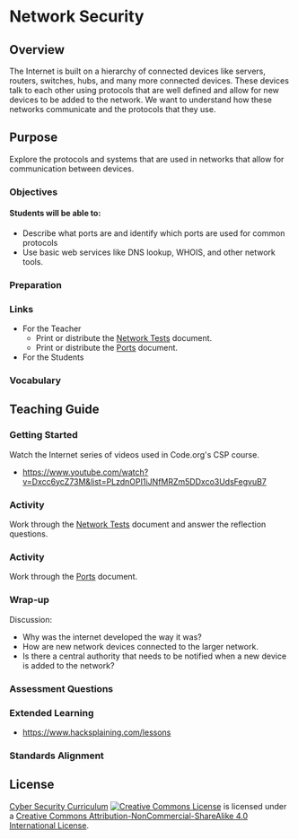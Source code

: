 # Network Security

## Overview
The Internet is built on a hierarchy of connected devices like servers, routers, switches, hubs, and many more connected devices. These devices talk to each other using protocols that are well defined and allow for new devices to be added to the network. We want to understand how these networks communicate and the protocols that they use.

## Purpose
Explore the protocols and systems that are used in networks that allow for communication between devices.

### Objectives
#### Students will be able to:
- Describe what ports are and identify which ports are used for common protocols
- Use basic web services like DNS lookup, WHOIS, and other network tools.
### Preparation

### Links
- For the Teacher
  - Print or distribute the [Network Tests](docs/Network_Tests.docx) document.
  - Print or distribute the [Ports](docs/Ports.docx) document.
- For the Students

### Vocabulary

## Teaching Guide
### Getting Started
Watch the Internet series of videos used in Code.org's CSP course.
- https://www.youtube.com/watch?v=Dxcc6ycZ73M&list=PLzdnOPI1iJNfMRZm5DDxco3UdsFegvuB7

### Activity
Work through the [Network Tests](docs/Network_Tests.docx) document and answer the reflection questions.

### Activity
Work through the [Ports](docs/Ports.docx) document.

### Wrap-up
Discussion:
- Why was the internet developed the way it was?
- How are new network devices connected to the larger network.
- Is there a central authority that needs to be notified when a new device is added to the network?


### Assessment Questions

### Extended Learning
- https://www.hacksplaining.com/lessons

### Standards Alignment

## License
[Cyber Security Curriculum](https://github.com/DerekBabb/CyberSecurity) <a rel="license" href="http://creativecommons.org/licenses/by-nc-sa/4.0/"><img alt="Creative Commons License" style="border-width:0" src="https://i.creativecommons.org/l/by-nc-sa/4.0/88x31.png" /></a> is licensed under a <a rel="license" href="http://creativecommons.org/licenses/by-nc-sa/4.0/">Creative Commons Attribution-NonCommercial-ShareAlike 4.0 International License</a>.
